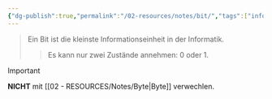 ```yaml
---
{"dg-publish":true,"permalink":"/02-resources/notes/bit/","tags":["informatik","netzwerk","mathe/binärzahlen"],"noteIcon":"","updated":"2024-09-30T22:41:36.031+02:00"}
---
```


> Ein Bit ist die kleinste Informationseinheit in der Informatik. 
>> Es kann nur zwei Zustände annehmen: 0 oder 1.

>[!important] 
>**NICHT** mit [[02 - RESOURCES/Notes/Byte\|Byte]] verwechlen.

